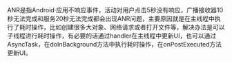 ANR是指Android·应用不响应事件，活动对用户点击5秒没有响应，广播接收器10秒无法完成和服务20秒无法完成都会出现ANR问题，主要原因就是在主线程中执行了耗时操作，比如创建很多大对象、网络请求或者打开文件等，解决办法是可以子线程进行耗时操作，有必要的话通过handler在主线程中更新UI，也可以通过AsyncTask，在doInBackground方法中执行耗时操作，在onPostExecuted方法更新UI。